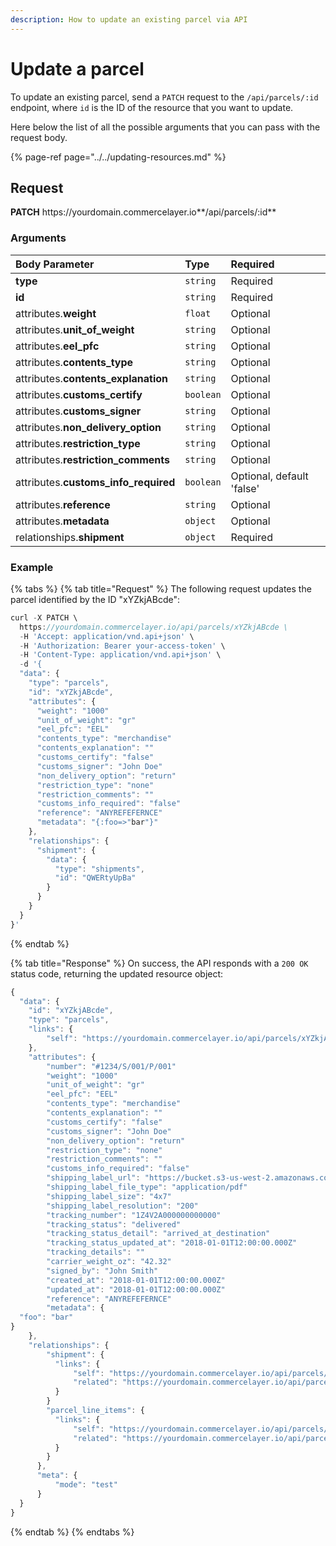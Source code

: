 ```yaml
---
description: How to update an existing parcel via API
---
```


# Update a parcel

To update an existing parcel, send a `PATCH` request to the `/api/parcels/:id` endpoint, where `id` is the ID of the resource that you want to update.

Here below the list of all the possible arguments that you can pass with the request body.

{% page-ref page="../../updating-resources.md" %}

## Request

**PATCH** https://<i></i>yourdomain.commercelayer.io**/api/parcels/:id**

### Arguments

| Body Parameter | Type | Required |
| :--- | :--- | :--- |
| **type** | `string` | Required |
| **id** | `string` | Required |
| attributes.**weight** | `float` | Optional |
| attributes.**unit_of_weight** | `string` | Optional |
| attributes.**eel_pfc** | `string` | Optional |
| attributes.**contents_type** | `string` | Optional |
| attributes.**contents_explanation** | `string` | Optional |
| attributes.**customs_certify** | `boolean` | Optional |
| attributes.**customs_signer** | `string` | Optional |
| attributes.**non_delivery_option** | `string` | Optional |
| attributes.**restriction_type** | `string` | Optional |
| attributes.**restriction_comments** | `string` | Optional |
| attributes.**customs_info_required** | `boolean` | Optional, default 'false' |
| attributes.**reference** | `string` | Optional |
| attributes.**metadata** | `object` | Optional |
| relationships.**shipment** | `object` | Required |

### Example

{% tabs %}
{% tab title="Request" %}
The following request updates the parcel identified by the ID "xYZkjABcde":

```javascript
curl -X PATCH \
  https://yourdomain.commercelayer.io/api/parcels/xYZkjABcde \
  -H 'Accept: application/vnd.api+json' \
  -H 'Authorization: Bearer your-access-token' \
  -H 'Content-Type: application/vnd.api+json' \
  -d '{
  "data": {
    "type": "parcels",
    "id": "xYZkjABcde",
    "attributes": {
      "weight": "1000"
      "unit_of_weight": "gr"
      "eel_pfc": "EEL"
      "contents_type": "merchandise"
      "contents_explanation": ""
      "customs_certify": "false"
      "customs_signer": "John Doe"
      "non_delivery_option": "return"
      "restriction_type": "none"
      "restriction_comments": ""
      "customs_info_required": "false"
      "reference": "ANYREFEFERNCE"
      "metadata": "{:foo=>"bar"}"
    },
    "relationships": {
      "shipment": {
        "data": {
          "type": "shipments",
          "id": "QWERtyUpBa"
        }
      }
    }
  }
}'
```
{% endtab %}

{% tab title="Response" %}
On success, the API responds with a `200 OK` status code, returning the updated resource object:

```javascript
{
  "data": {
    "id": "xYZkjABcde",
    "type": "parcels",
    "links": {
        "self": "https://yourdomain.commercelayer.io/api/parcels/xYZkjABcde"
    },
    "attributes": {
        "number": "#1234/S/001/P/001"
        "weight": "1000"
        "unit_of_weight": "gr"
        "eel_pfc": "EEL"
        "contents_type": "merchandise"
        "contents_explanation": ""
        "customs_certify": "false"
        "customs_signer": "John Doe"
        "non_delivery_option": "return"
        "restriction_type": "none"
        "restriction_comments": ""
        "customs_info_required": "false"
        "shipping_label_url": "https://bucket.s3-us-west-2.amazonaws.com/files/postage_label/20180101/123.pdf"
        "shipping_label_file_type": "application/pdf"
        "shipping_label_size": "4x7"
        "shipping_label_resolution": "200"
        "tracking_number": "1Z4V2A000000000000"
        "tracking_status": "delivered"
        "tracking_status_detail": "arrived_at_destination"
        "tracking_status_updated_at": "2018-01-01T12:00:00.000Z"
        "tracking_details": ""
        "carrier_weight_oz": "42.32"
        "signed_by": "John Smith"
        "created_at": "2018-01-01T12:00:00.000Z"
        "updated_at": "2018-01-01T12:00:00.000Z"
        "reference": "ANYREFEFERNCE"
        "metadata": {
  "foo": "bar"
}
    },
    "relationships": {
        "shipment": {
          "links": {
              "self": "https://yourdomain.commercelayer.io/api/parcels/xYZkjABcde/relationships/shipment",
              "related": "https://yourdomain.commercelayer.io/api/parcels/xYZkjABcde/shipment"
          }
        }
        "parcel_line_items": {
          "links": {
              "self": "https://yourdomain.commercelayer.io/api/parcels/xYZkjABcde/relationships/parcel_line_items",
              "related": "https://yourdomain.commercelayer.io/api/parcels/xYZkjABcde/parcel_line_items"
          }
        }
      },
      "meta": {
          "mode": "test"
      }
  }
}
```
{% endtab %}
{% endtabs %}
